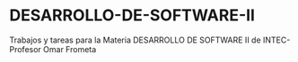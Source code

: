 # DESARROLLO-DE-SOFTWARE-II
Trabajos y tareas para la Materia DESARROLLO DE SOFTWARE II de INTEC-Profesor Omar Frometa
